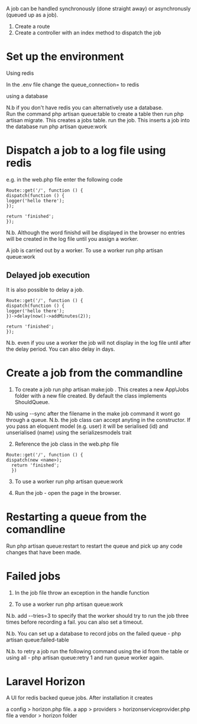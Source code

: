 A job can be handled synchronously (done straight away) or asynchronusly (queued up as a job).

1. Create a route
2. Create a controller with an index method to dispatch the job

Set up the environment
======================

Using redis

In the .env file change the queue_connection= to redis

using a database

N.b if you don't have redis you can alternatively use a database.  
Run the command php artisan queue:table to create a table then run php artisan migrate. This creates a jobs table.
run the job. This inserts a job into the database
run php artisan queue:work

Dispatch a job to a log file using redis
=============================

e.g. in the web.php file enter the following code

```
Route::get('/', function () {
dispatch(function () {
logger('hello there');
});

return 'finished';
});
```

N.b. Although the word finishd will be displayed in the browser no entries will be created in the log file until you assign a worker.

A job is carried out by a worker.  To use a worker run php artisan queue:work



Delayed job execution
---------------------
It is also possible to delay a job.

```
Route::get('/', function () {
dispatch(function () {
logger('hello there');
})->delay(now()->addMinutes(2));

return 'finished';
});
```

N.b. even if you use a worker the job will not display in the log file until after the delay period. You can also delay in days.

Create a job from the commandline
==================================
1. To create a job run php artisan make:job <name>.  This creates a new App\Jobs folder with a new file created. By default the class implements ShouldQueue. 

Nb using --sync after the filename in the make job command it wont go through a queue.
N.b. the job class can accept anyting in the constructor.  If you pass an eloquent model (e.g. user) it will be serialised (id) and unserialised (name) using the serializesmodels trait
  
2. Reference the job class in the web.php file

```
Route::get('/', function () {
dispatch(new <name>);
  return 'finished';
  })
  ```
  
  3. To use a worker run php artisan queue:work
  
  4. Run the job - open the page in the browser.
  
Restarting a queue from the comandline
=======================================
Run php artisan queue:restart to restart the queue and pick up any code changes that have been made.

Failed jobs
=============

1. In the job file throw an exception in the handle function 

2. To use a worker run php artisan queue:work

N.b. add --tries=3 to specify that the worker should try to run the job three times before recording a fail. you can also set a timeout.

N.b. You can set up a database to record jobs on the failed queue - php artisan queue:failed-table

N.b. to retry a job run  the following command using the id from the table or using all - php artisan queue:retry 1 and run queue worker again.

Laravel Horizon
===============

A UI for redis backed queue jobs. After installation it creates 

a config > horizon.php file.
a app > providers > horizonserviceprovider.php file
a vendor > horizon folder
